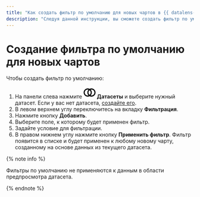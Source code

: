 ```yaml
---
title: "Как создать фильтр по умолчанию для новых чартов в {{ datalens-full-name }}"
description: "Следуя данной инструкции, вы сможете создать фильтр по умолчанию для новых чартов." 
---
```


# Создание фильтра по умолчанию для новых чартов

Чтобы создать фильтр по умолчанию:


1. На панели слева нажмите ![image](../../../_assets/console-icons/circles-intersection.svg) **Датасеты** и выберите нужный датасет. Если у вас нет датасета, [создайте его](create.md).
1. В левом верхнем углу переключитесь на вкладку **Фильтрация**.
1. Нажмите кнопку **Добавить**.
1. Выберите поле, к которому будет применен фильтр.
1. Задайте условие для фильтрации.
1. В правом нижнем углу нажмите кнопку **Применить фильтр**. Фильтр появится в списке и будет применен к любому новому чарту, созданному на основе данных из текущего датасета.

{% note info %}

Фильтры по умолчанию не применяются к данным в области предпросмотра датасета.

{% endnote %}
